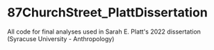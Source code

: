 # 87ChurchStreet_PlattDissertation
All code for final analyses used in Sarah E. Platt's 2022 dissertation (Syracuse University - Anthropology)

